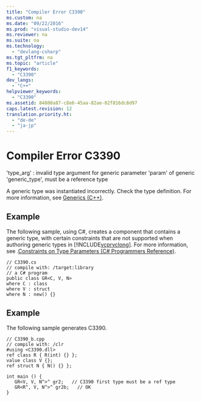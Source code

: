```yaml
---
title: "Compiler Error C3390"
ms.custom: na
ms.date: "09/22/2016"
ms.prod: "visual-studio-dev14"
ms.reviewer: na
ms.suite: na
ms.technology: 
  - "devlang-csharp"
ms.tgt_pltfrm: na
ms.topic: "article"
f1_keywords: 
  - "C3390"
dev_langs: 
  - "C++"
helpviewer_keywords: 
  - "C3390"
ms.assetid: 84800a87-c8e6-45aa-82ae-02f816dc8d97
caps.latest.revision: 12
translation.priority.ht: 
  - "de-de"
  - "ja-jp"
---
```

# Compiler Error C3390
'type_arg' : invalid type argument for generic parameter 'param' of generic 'generic_type', must be a reference type  
  
 A generic type was instantiated incorrectly.  Check the type definition.  For more information, see [Generics (C++)](../vs140/generics---c---component-extensions-.md).  
  
## Example  
 The following sample, using C#, creates a component that contains a generic type, with certain constraints that are not supported when authoring generic types in [!INCLUDE[vcprvclong](../vs140/includes/vcprvclong_md.md)]. For more information, see .[Constraints on Type Parameters (C# Programmers Reference)](../vs140/constraints-on-type-parameters--csharp-programming-guide-.md).  
  
```  
// C3390.cs  
// compile with: /target:library  
// a C# program  
public class GR<C, V, N>  
where C : class  
where V : struct  
where N : new() {}  
```  
  
## Example  
 The following sample generates C3390.  
  
```  
// C3390_b.cpp  
// compile with: /clr  
#using <C3390.dll>  
ref class R { R(int) {} };  
value class V {};  
ref struct N { N() {} };  
  
int main () {  
   GR<V, V, N^>^ gr2;   // C3390 first type must be a ref type  
   GR<R^, V, N^>^ gr2b;   // OK  
}  
```
